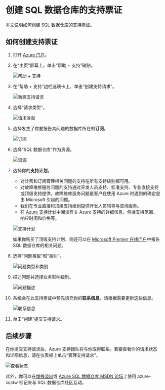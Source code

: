 <properties
    pageTitle="创建 SQL 数据仓库的支持票证 | Microsoft Azure"
    description="如何在 SQL 数据仓库中创建支持票证。"
    services="sql-data-warehouse"
    documentationCenter="NA"
    authors="sahaj08"
    manager="barbkess"
    editor=""/>

<tags
    ms.service="sql-data-warehouse"
    ms.date="10/20/2015"
    wacn.date=""/>

# 创建 SQL 数据仓库的支持票证
 本文说明如何创建 SQL 数据仓库的支持票证。


## 如何创建支持票证

1. 打开 [Azure 门户][]。 
2. 在“主页”屏幕上，单击“帮助 + 支持”磁贴。

    ![帮助 + 支持](./media/sql-data-warehouse-get-started-create-support-ticket/help-support.png)

3. 在“帮助 + 支持”边栏选项卡上，单击“创建支持请求”。

    ![新建支持请求](./media/sql-data-warehouse-get-started-create-support-ticket/create-support-request.png)

4. 选择“请求类型”。

    ![请求类型](./media/sql-data-warehouse-get-started-create-support-ticket/request-type.png)

5. 选择发生了你要报告其问题的数据库所在的**订阅**。

    ![订阅](./media/sql-data-warehouse-get-started-create-support-ticket/subscription.png)

6. 选择“SQL 数据仓库”作为资源。

    ![资源](./media/sql-data-warehouse-get-started-create-support-ticket/resource.png)

7. 选择你的**支持计划**。

    - 对计费和订阅管理相关问题的支持在所有支持级别都可用。
    - 对故障维修服务问题的支持通过开发人员支持、标准支持、专业直接支持或顶级支持提供。故障维修服务问题是客户在使用 Azure 时遇到的确定是由 Microsoft 引起的问题。
    - 我们在专业直接和顶级支持级别提供开发人员辅导与咨询服务。
    - 在 [Azure 支持计划][]中阅读有关 Azure 支持的详细信息，包括支持范围、响应时间和价格等。

    ![支持计划](./media/sql-data-warehouse-get-started-create-support-ticket/support-plan.png)

    如果你购买了顶级支持计划，则还可以在 [Microsoft Premier 在线门户][]中报告 SQL 数据仓库的相关问题。

8. 选择“问题类型”和“类别”。

    ![问题类型和类别](./media/sql-data-warehouse-get-started-create-support-ticket/problem-type-category.png)

9. 描述问题并选择业务影响级别。

    ![问题描述](./media/sql-data-warehouse-get-started-create-support-ticket/problem-description.png)

10. 系统会在此支持票证中预先填充你的**联系信息**。请根据需要更新这些信息。

    ![联系信息](./media/sql-data-warehouse-get-started-create-support-ticket/contact-info.png)

11. 单击“创建”提交支持请求。


## 后续步骤
在你提交支持请求后，Azure 支持团队将与你取得联系。若要查看你的请求状态和详细信息，请在仪表板上单击“管理支持请求”。

![查看状态](./media/sql-data-warehouse-get-started-create-support-ticket/check-status.png)

此外，你可以在[堆栈溢出][]或 [Azure SQL 数据仓库 MSDN 论坛][]上使用 azure-sqldw 标记来与 SQL 数据仓库社区互动。

<!-- External links -->

[Azure 门户]: https://manage.windowsazure.cn
[Azure 支持计划]: http://azure.microsoft.com/support/plans/?WT.mc_id=Support_Plan_510979/
[Microsoft Premier 在线门户]: https://premier.microsoft.com/
[堆栈溢出]: http://stackoverflow.com/questions/tagged/azure-sqldw/
[Azure SQL 数据仓库 MSDN 论坛]: https://social.msdn.microsoft.com/Forums/home?forum=AzureSQLDataWarehouse/

<!---HONumber=Mooncake_1207_2015-->